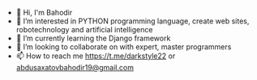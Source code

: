 - 👋 Hi, I'm Bahodir 
- 👀 I’m interested in PYTHON programming language, create web sites, robotechnology and artificial intelligence 
- 🌱 I’m currently learning the Django framework
- 💞️ I’m looking to collaborate on with expert, master programmers
- 📫 How to reach me https://t.me/darkstyle22 or abdusaxatovbahodir19@gmail.com 

